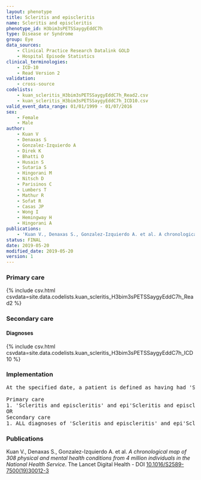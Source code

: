 ```yaml
---
layout: phenotype
title: Scleritis and episcleritis
name: Scleritis and episcleritis
phenotype_id: H3bim3sPETSSaygyEddC7h 
type: Disease or Syndrome
group: Eye
data_sources: 
    - Clinical Practice Research Datalink GOLD
    - Hospital Episode Statistics
clinical_terminologies: 
    - ICD-10
    - Read Version 2
validation: 
    - cross-source
codelists: 
    - kuan_scleritis_H3bim3sPETSSaygyEddC7h_Read2.csv
    - kuan_scleritis_H3bim3sPETSSaygyEddC7h_ICD10.csv
valid_event_data_range: 01/01/1999 - 01/07/2016
sex: 
    - Female
    - Male
author: 
    - Kuan V
    - Denaxas S
    - Gonzalez-Izquierdo A
    - Direk K
    - Bhatti O
    - Husain S
    - Sutaria S
    - Hingorani M
    - Nitsch D
    - Parisinos C
    - Lumbers T
    - Mathur R
    - Sofat R
    - Casas JP
    - Wong I
    - Hemingway H
    - Hingorani A
publications: 
    - 'Kuan V., Denaxas S., Gonzalez-Izquierdo A. et al. A chronological map of 308 physical and mental health conditions from 4 million individuals in the National Health Service. The Lancet Digital Health - DOI: 10.1016/S2589-7500(19)30012-3' 
status: FINAL
date: 2019-05-20
modified_date: 2019-05-20
version: 1
---
```

### Primary care 
{% include csv.html csvdata=site.data.codelists.kuan_scleritis_H3bim3sPETSSaygyEddC7h_Read2 %}
### Secondary care 
#### Diagnoses 
{% include csv.html csvdata=site.data.codelists.kuan_scleritis_H3bim3sPETSSaygyEddC7h_ICD10 %}
### Implementation 
<pre>At the specified date, a patient is defined as having had 'Scleritis and episcleritis' and epi'Scleritis and episcleritis' IF they meet the criteria for any of the following on or before the specified date. The earliest date on which the individual meets any of the following criteria on or before the specified date is defined as the first event date:

Primary care
1. 'Scleritis and episcleritis' and epi'Scleritis and episcleritis' diagnosis or history of diagnosis during a consultation 
OR
Secondary care
1. ALL diagnoses of 'Scleritis and episcleritis' and epi'Scleritis and episcleritis' or history of diagnosis during a hospitalization</pre> 
 
### Publications 
Kuan V., Denaxas S., Gonzalez-Izquierdo A. et al. _A chronological map of 308 physical and mental health conditions from 4 million individuals in the National Health Service_. The Lancet Digital Health - DOI <a href='https://www.thelancet.com/journals/landig/article/PIIS2589-7500(19)30012-3/fulltext'>10.1016/S2589-7500(19)30012-3</a>